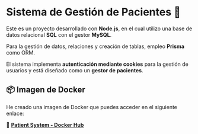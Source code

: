 # Sistema de Gestión de Pacientes 🏥

Este es un proyecto desarrollado con **Node.js**, en el cual utilizo una base de datos relacional **SQL** con el gestor **MySQL**.  

Para la gestión de datos, relaciones y creación de tablas, empleo **Prisma** como ORM.  

El sistema implementa **autenticación mediante cookies** para la gestión de usuarios y está diseñado como un **gestor de pacientes**.  

## 📦 Imagen de Docker
He creado una imagen de Docker que puedes acceder en el siguiente enlace:

🔗 **[Patient System - Docker Hub](https://hub.docker.com/repository/docker/cleimer24/patientsystem/tags)**
